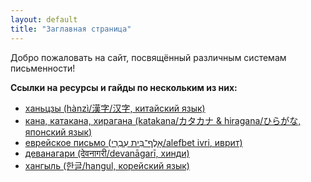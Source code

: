 ```yaml
---
layout: default
title: "Заглавная страница"
---
```


Добро пожаловать на сайт, посвящённый различным системам письменности!

<b>Ссылки на ресурсы и гайды по нескольким из них:</b>
- [ханьцзы (hànzì/漢字/汉字, китайский язык)](./hanzi.html/)
- [кана, катакана, хирагана (katakana/カタカナ & hiragana/ひらがな, японский язык)](./kana.html/)
- [еврейское письмо (אָלֶף־בֵּית עִבְרִי/alefbet ivri, иврит)](./alefbet.html/)
- [деванагари (देवनागरी/devanāgarī, хинди)](./devanagari.html/)
- [хангыль (한글/hangul, корейский язык)](./hangul.html/)
